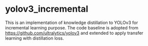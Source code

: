 # yolov3_incremental

This is an implementation of knowledge distillation to YOLOv3 for incremental learning purpose.
The code baseline is adopted from https://github.com/ultralytics/yolov3 and extended to apply transfer learning with distillation loss.
